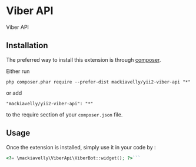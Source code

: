 Viber API
=========
Viber API

Installation
------------

The preferred way to install this extension is through [composer](http://getcomposer.org/download/).

Either run

```
php composer.phar require --prefer-dist mackiavelly/yii2-viber-api "*"
```

or add

```
"mackiavelly/yii2-viber-api": "*"
```

to the require section of your `composer.json` file.


Usage
-----

Once the extension is installed, simply use it in your code by  :

```php
<?= \mackiavelly\ViberApi\ViberBot::widget(); ?>```